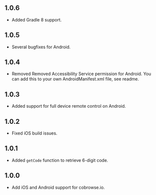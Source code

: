 ## 1.0.6

* Added Gradle 8 support.

## 1.0.5

* Several bugfixes for Android.

## 1.0.4

* Removed Removed Accessibility Service permission for Android. You can add this to your own AndroidManifest.xml file, see readme.

## 1.0.3

* Added support for full device remote control on Android.

## 1.0.2

* Fixed iOS build issues.

## 1.0.1

* Added `getCode` function to retrieve 6-digit code.

## 1.0.0

* Add iOS and Android support for cobrowse.io.